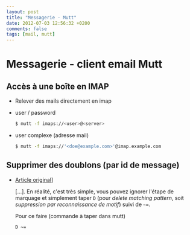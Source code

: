 ```yaml
---
layout: post
title: "Messagerie - Mutt"
date: 2012-07-03 12:56:32 +0200
comments: false
tags: [mail, mutt]
---
```


# Messagerie - client email Mutt

## Accès à une boîte en IMAP

* Relever des mails directement en imap
* user / password

	```bash
	$ mutt -f imaps://<user>@<server>
	```

* user complexe (adresse mail)

	```bash
	$ mutt -f imaps://'<doe@example.com>'@imap.example.com
	```

## Supprimer des doublons (par id de message)

*  [Article original](http://promberger.info/linux/2008/03/31/mutt-delete-duplicate-e-mail-messages/)]

	[...]. En réalité, c'est très simple, vous pouvez ignorer l'étape de marquage et simplement taper `D` (pour _delete matching pattern_, soit _suppression par reconnaissance de motif_) suivi de `~=`.

	Pour ce faire (commande à taper dans mutt)

	```text
	D ~=
	```
